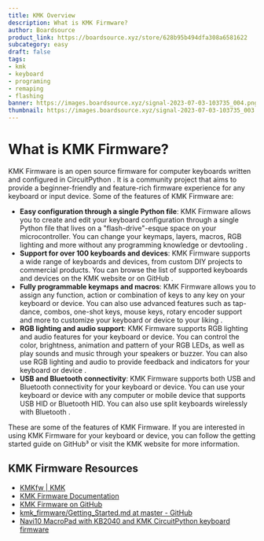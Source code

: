```yaml
---
title: KMK Overview
description: What is KMK Firmware?
author: Boardsource
product_link: https://boardsource.xyz/store/628b95b494dfa308a6581622
subcategory: easy
draft: false
tags: 
- kmk
- keyboard
- programing
- remaping
- flashing
banner: https://images.boardsource.xyz/signal-2023-07-03-103735_004.png
thumbnail: https://images.boardsource.xyz/signal-2023-07-03-103735_003.png
---
```


# What is KMK Firmware?

KMK Firmware is an open source firmware for computer keyboards written and configured in CircuitPython . It is a community project that aims to provide a beginner-friendly and feature-rich firmware experience for any keyboard or input device. Some of the features of KMK Firmware are:

- **Easy configuration through a single Python file**: KMK Firmware allows you to create and edit your keyboard configuration through a single Python file that lives on a "flash-drive"-esque space on your microcontroller. You can change your keymaps, layers, macros, RGB lighting and more without any programming knowledge or devtooling .
- **Support for over 100 keyboards and devices**: KMK Firmware supports a wide range of keyboards and devices, from custom DIY projects to commercial products. You can browse the list of supported keyboards and devices on the KMK website or on GitHub .
- **Fully programmable keymaps and macros**: KMK Firmware allows you to assign any function, action or combination of keys to any key on your keyboard or device. You can also use advanced features such as tap-dance, combos, one-shot keys, mouse keys, rotary encoder support and more to customize your keyboard or device to your liking .
- **RGB lighting and audio support**: KMK Firmware supports RGB lighting and audio features for your keyboard or device. You can control the color, brightness, animation and pattern of your RGB LEDs, as well as play sounds and music through your speakers or buzzer. You can also use RGB lighting and audio to provide feedback and indicators for your keyboard or device .
- **USB and Bluetooth connectivity**: KMK Firmware supports both USB and Bluetooth connectivity for your keyboard or device. You can use your keyboard or device with any computer or mobile device that supports USB HID or Bluetooth HID. You can also use split keyboards wirelessly with Bluetooth .

These are some of the features of KMK Firmware. If you are interested in using KMK Firmware for your keyboard or device, you can follow the getting started guide on GitHub³ or visit the KMK website for more information.

## KMK Firmware Resources

* [KMKfw | KMK](http://kmkfw.io/)
* [KMK Firmware Documentation](https://kmk.readthedocs.io/en/latest/)
* [KMK Firmware on GitHub](https://github.com/KMKfw/kmk_firmware)
* [kmk_firmware/Getting_Started.md at master - GitHub](https://github.com/KMKfw/kmk_firmware/blob/master/docs/en/Getting_Started.md)
* [Navi10 MacroPad with KB2040 and KMK CircuitPython keyboard firmware](https://learn.adafruit.com/navi10-macropad-with-kb2040-and-kmk-circuitpython-keyboard-firmware/overview)
